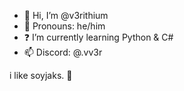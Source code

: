 - 👋 Hi, I’m @v3rithium
- 👤 Pronouns: he/him
- ❓ I’m currently learning Python & C#
- 📫 Discord: @.vv3r

i like soyjaks. 💎
